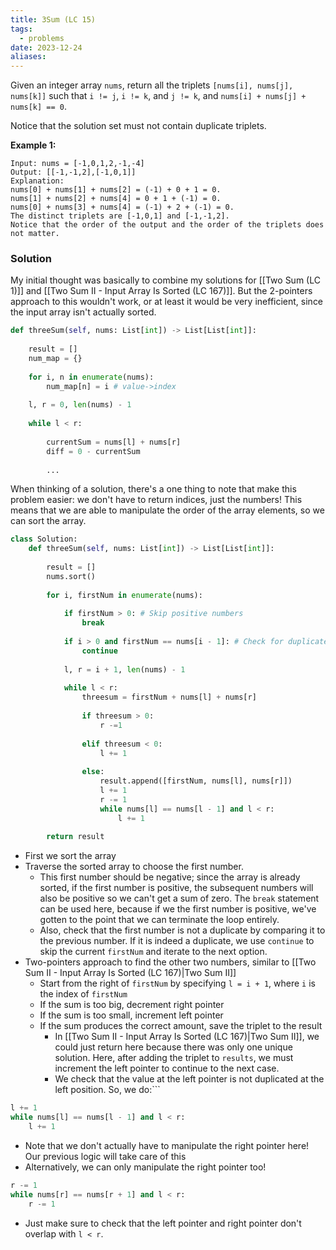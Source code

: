 ```yaml
---
title: 3Sum (LC 15)
tags:
  - problems
date: 2023-12-24
aliases:
---
```

Given an integer array `nums`, return all the triplets `[nums[i], nums[j], nums[k]]` such that `i != j`, `i != k`, and `j != k`, and `nums[i] + nums[j] + nums[k] == 0`.

Notice that the solution set must not contain duplicate triplets.

**Example 1:**
```
Input: nums = [-1,0,1,2,-1,-4]
Output: [[-1,-1,2],[-1,0,1]]
Explanation: 
nums[0] + nums[1] + nums[2] = (-1) + 0 + 1 = 0.
nums[1] + nums[2] + nums[4] = 0 + 1 + (-1) = 0.
nums[0] + nums[3] + nums[4] = (-1) + 2 + (-1) = 0.
The distinct triplets are [-1,0,1] and [-1,-1,2].
Notice that the order of the output and the order of the triplets does not matter.
```

### Solution
My initial thought was basically to combine my solutions for [[Two Sum (LC 1)]] and [[Two Sum II - Input Array Is Sorted (LC 167)]]. But the 2-pointers approach to this wouldn't work, or at least it would be very inefficient, since the input array isn't actually sorted.

```python
def threeSum(self, nums: List[int]) -> List[List[int]]:
	
	result = []
	num_map = {}
	
	for i, n in enumerate(nums):
		num_map[n] = i # value->index
	
	l, r = 0, len(nums) - 1
	
	while l < r:
		
		currentSum = nums[l] + nums[r]
		diff = 0 - currentSum
		
		...
```


When thinking of a solution, there's a one thing to note that make this problem easier: we don't have to return indices, just the numbers! This means that we are able to manipulate the order of the array elements, so we can sort the array.

```python
class Solution:
    def threeSum(self, nums: List[int]) -> List[List[int]]:
        
        result = []
        nums.sort()
        
        for i, firstNum in enumerate(nums):
            
            if firstNum > 0: # Skip positive numbers
                break
                
            if i > 0 and firstNum == nums[i - 1]: # Check for duplicates
                continue
            
            l, r = i + 1, len(nums) - 1
            
            while l < r:
                threesum = firstNum + nums[l] + nums[r]
                
                if threesum > 0:
                    r -=1
                    
                elif threesum < 0:
                    l += 1
                    
                else:
                    result.append([firstNum, nums[l], nums[r]])
                    l += 1
                    r -= 1
                    while nums[l] == nums[l - 1] and l < r:
                        l += 1
                    
        return result
```

- First we sort the array
- Traverse the sorted array to choose the first number. 
	- This first number should be negative; since the array is already sorted, if the first number is positive, the subsequent numbers will also be positive so we can't get a sum of zero. The `break` statement can be used here, because if we the first number is positive, we've gotten to the point that we can terminate the loop entirely.
	- Also, check that the first number is not a duplicate by comparing it to the previous number. If it is indeed a duplicate, we use `continue` to skip the current `firstNum` and iterate to the next option.
- Two-pointers approach to find the other two numbers, similar to [[Two Sum II - Input Array Is Sorted (LC 167)|Two Sum II]]
	- Start from the right of `firstNum` by specifying `l = i + 1`, where `i` is the index of `firstNum`
	- If the sum is too big, decrement right pointer
	- If the sum is too small, increment left pointer
	- If the sum produces the correct amount, save the triplet to the result
		-  In [[Two Sum II - Input Array Is Sorted (LC 167)|Two Sum II]], we could just return here because there was only one unique solution. Here, after adding the triplet to `results`, we must increment the left pointer to continue to the next case.
		- We check that the value at the left pointer is not duplicated at the left position. So, we do:```

```python
l += 1
while nums[l] == nums[l - 1] and l < r:
	l += 1
```

-  Note that we don't actually have to manipulate the right pointer here! Our previous logic will take care of this
- Alternatively, we can only manipulate the right pointer too!

```python
r -= 1
while nums[r] == nums[r + 1] and l < r:
	r -= 1
```

- Just make sure to check that the left pointer and right pointer don't overlap with `l < r`.